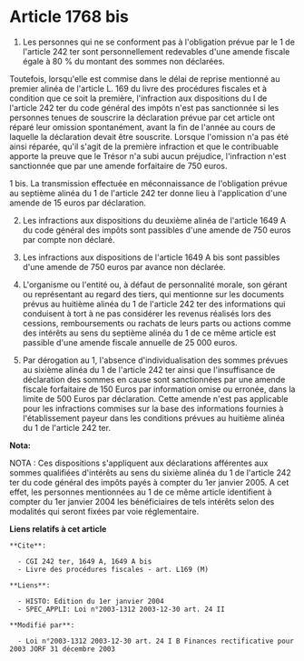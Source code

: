 # Article 1768 bis

1. Les personnes qui ne se conforment pas à l'obligation prévue par le 1 de l'article 242 ter sont personnellement redevables
d'une amende fiscale égale à 80 % du montant des sommes non déclarées.

Toutefois, lorsqu'elle est commise dans le délai de reprise mentionné au premier alinéa de l'article L. 169 du livre des
procédures fiscales et à condition que ce soit la première, l'infraction aux dispositions du I de l'article 242 ter du code
général des impôts n'est pas sanctionnée si les personnes tenues de souscrire la déclaration prévue par cet article ont
réparé leur omission spontanément, avant la fin de l'année au cours de laquelle la déclaration devait être souscrite. Lorsque
l'omission n'a pas été ainsi réparée, qu'il s'agit de la première infraction et que le contribuable apporte la preuve que le
Trésor n'a subi aucun préjudice, l'infraction n'est sanctionnée que par une amende forfaitaire de 750 euros.

1 bis. La transmission effectuée en méconnaissance de l'obligation prévue au septième alinéa du 1 de l'article 242 ter donne
lieu à l'application d'une amende de 15 euros par déclaration.

2. Les infractions aux dispositions du deuxième alinéa de l'article 1649 A du code général des impôts sont passibles d'une
amende de 750 euros par compte non déclaré.

3. Les infractions aux dispositions de l'article 1649 A bis sont passibles d'une amende de 750 euros par avance non déclarée.

4. L'organisme ou l'entité ou, à défaut de personnalité morale, son gérant ou représentant au regard des tiers, qui mentionne
sur les documents prévus au huitième alinéa du 1 de l'article 242 ter des informations qui conduisent à tort à ne pas
considérer les revenus réalisés lors des cessions, remboursements ou rachats de leurs parts ou actions comme des intérêts au
sens du septième alinéa du 1 de ce même article est passible d'une amende fiscale annuelle de 25 000 euros.

5. Par dérogation au 1, l'absence d'individualisation des sommes prévues au sixième alinéa du 1 de l'article 242 ter ainsi
que l'insuffisance de déclaration des sommes en cause sont sanctionnées par une amende fiscale forfaitaire de 150 Euros par
information omise ou erronée, dans la limite de 500 Euros par déclaration. Cette amende n'est pas applicable pour les
infractions commises sur la base des informations fournies à l'établissement payeur dans les conditions prévues au huitième
alinéa du 1 de l'article 242 ter.

**Nota:**

NOTA : Ces dispositions s'appliquent aux déclarations afférentes aux sommes qualifiées d'intérêts au sens du sixième alinéa
du 1 de l'article 242 ter du code général des impôts payés à compter du 1er janvier 2005. A cet effet, les personnes
mentionnées au 1 de ce même article identifient à compter du 1er janvier 2004 les bénéficiaires de tels intérêts selon des
modalités qui seront fixées par voie réglementaire.

**Liens relatifs à cet article**

	**Cite**:

	  - CGI 242 ter, 1649 A, 1649 A bis
	  - Livre des procédures fiscales - art. L169 (M)

	**Liens**:

	  - HISTO: Edition du 1er janvier 2004
	  - SPEC_APPLI: Loi n°2003-1312 2003-12-30 art. 24 II

	**Modifié par**:

	  - Loi n°2003-1312 2003-12-30 art. 24 I B Finances rectificative pour 2003 JORF 31 décembre 2003
